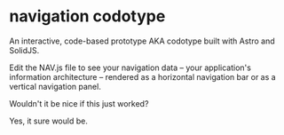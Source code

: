 # navigation codotype
An interactive, code-based prototype AKA codotype built with Astro and SolidJS.

Edit the NAV.js file to see your navigation data – your application's information architecture – rendered as a horizontal navigation bar or as a vertical navigation panel. 

Wouldn't it be nice if this just worked?

Yes, it sure would be.